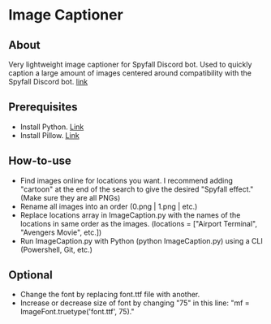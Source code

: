 # Image Captioner

## About
Very lightweight image captioner for Spyfall Discord bot. Used to quickly caption a large amount of images centered around compatibility with the Spyfall Discord bot. [link](https://github.com/Nathan-Carpenter-Git/spyfall-discord-bot/tree/main)

## Prerequisites
- Install Python. [Link](https://www.python.org/downloads/)
- Install Pillow. [Link](https://pillow.readthedocs.io/en/stable/installation/basic-installation.html)

## How-to-use
- Find images online for locations you want. I recommend adding "cartoon" at the end of the search to give the desired "Spyfall effect." (Make sure they are all PNGs)
- Rename all images into an order (0.png | 1.png | etc.)
- Replace locations array in ImageCaption.py with the names of the locations in same order as the images. (locations = ["Airport Terminal", "Avengers Movie", etc.])
- Run ImageCaption.py with Python (python ImageCaption.py) using a CLI (Powershell, Git, etc.)

## Optional
- Change the font by replacing font.ttf file with another.
- Increase or decrease size of font by changing "75" in this line: "mf = ImageFont.truetype('font.ttf', 75)."
